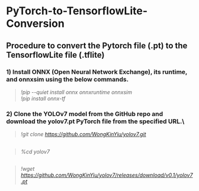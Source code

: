 # PyTorch-to-TensorflowLite-Conversion
## Procedure to convert the Pytorch file (.pt) to the TensorflowLite file (.tflite)

### 1) Install ONNX (Open Neural Network Exchange), its runtime, and onnxsim using the below commands.
   >*!pip --quiet install onnx onnxruntime onnxsim*\
   >*!pip install onnx-tf*
### 2) Clone the YOLOv7 model from the GitHub repo and download the yolov7.pt PyTorch file from the specified URL.\
>*!git clone https://github.com/WongKinYiu/yolov7.git*
##
>*%cd yolov7*
##
>*!wget https://github.com/WongKinYiu/yolov7/releases/download/v0.1/yolov7.pt*

